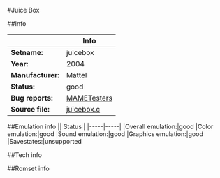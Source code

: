 #Juice Box

##Info

||Info|
|-----|-----|
|**Setname:**|juicebox
|**Year:**|2004
|**Manufacturer:**|Mattel
|**Status:**|good
|**Bug reports:**|[MAMETesters](http://mametesters.org/view_all_set.php?type=1&temporary=y&search=juicebox.c)
|**Source file:**|[juicebox.c](https://github.com/mamedev/mame/blob/master/src/mess/drivers/juicebox.c)

##Emulation info
|| Status |
|-----|-----|
|Overall emulation:|good
|Color emulation:|good
|Sound emulation:|good
|Graphics emulation:|good
|Savestates:|unsupported

##Tech info

##Romset info

<!--- START OF EDITED COMMENT DO NOT TOUCH TEXT ABOVE-->
